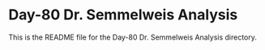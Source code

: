 # Day-80 Dr. Semmelweis Analysis

This is the README file for the Day-80 Dr. Semmelweis Analysis directory.